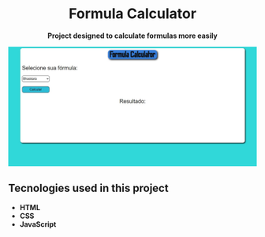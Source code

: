  <h1 align="center"> Formula Calculator </h1>
 <p align="center"> <strong>Project designed to calculate formulas more easily</strong> </p>
 <img margin="auto" src="print-site.jpg" alt="print do site" width="1000" heigth="500">
 <br>
<h2>Tecnologies used in this project </h2>
<ul>
 <li><strong> HTML <strong></li>
 <li><strong> CSS <strong></li>
 <li><strong> JavaScript <strong></li>
<ul>
